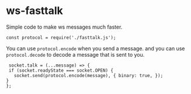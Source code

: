 # ws-fasttalk
Simple code to make ws messages much faster.
```
const protocol = require('./fasttalk.js');
```
You can use ```protocol.encode``` when you send a message.
and you can use ```protocol.decode``` to decode a message that is sent to you.
```
 socket.talk = (...message) => {
 if (socket.readyState === socket.OPEN) { 
   socket.send(protocol.encode(message), { binary: true, }); 
} 
};
 ```
